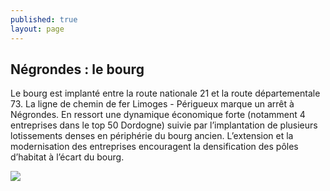 ```yaml
---
published: true
layout: page
---
```

## Négrondes : le bourg

Le bourg est implanté entre la route nationale 21 et la route départementale 73. La ligne de chemin de fer Limoges - Périgueux marque un arrêt à Négrondes. En ressort une dynamique économique forte (notamment 4 entreprises dans le top 50 Dordogne) suivie par l’implantation de plusieurs lotissements denses en périphérie du bourg ancien. L’extension et la modernisation des entreprises encouragent la densification des pôles d’habitat à l’écart du bourg.

![]({{site.baseurl}}/data/images/3/histoire/03_HISTOIRE_POP_EVOL_03.jpg)